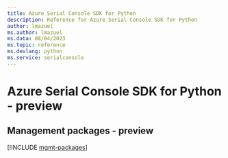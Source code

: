 ```yaml
---
title: Azure Serial Console SDK for Python
description: Reference for Azure Serial Console SDK for Python
author: lmazuel
ms.author: lmazuel
ms.data: 08/04/2023
ms.topic: reference
ms.devlang: python
ms.service: serialconsole
---
```

# Azure Serial Console SDK for Python - preview

## Management packages - preview
[!INCLUDE [mgmt-packages](serial-console-mgmt-index.md)]
